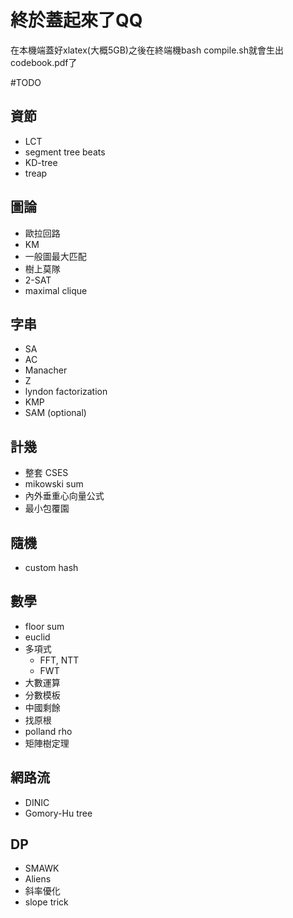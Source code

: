 # 終於蓋起來了QQ
在本機端蓋好xlatex(大概5GB)之後在終端機bash compile.sh就會生出codebook.pdf了

#TODO

## 資節
- LCT
- segment tree beats
- KD-tree
- treap

## 圖論
- 歐拉回路
- KM
- 一般圖最大匹配
- 樹上莫隊
- 2-SAT
- maximal clique

## 字串
- SA
- AC
- Manacher
- Z
- lyndon factorization
- KMP
- SAM (optional)

## 計幾
- 整套 CSES
- mikowski sum
- 內外垂重心向量公式
- 最小包覆園

## 隨機
- custom hash

## 數學
- floor sum
- euclid
- 多項式
    - FFT, NTT
    - FWT
- 大數運算
- 分數模板
- 中國剩餘
- 找原根
- polland rho
- 矩陣樹定理

## 網路流
- DINIC
- Gomory-Hu tree

## DP
- SMAWK
- Aliens
- 斜率優化
- slope trick

